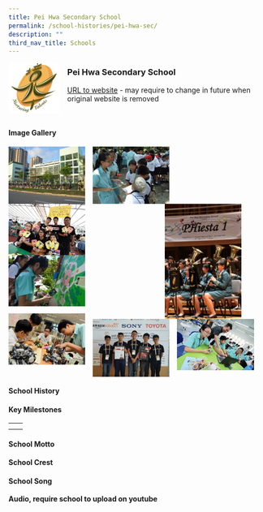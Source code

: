 ```yaml
---
title: Pei Hwa Secondary School
permalink: /school-histories/pei-hwa-sec/
description: ""
third_nav_title: Schools
---
```

<img src="/images/peihwasec1.jpg" style="width:20%;margin-right:15px;" align = "left">

### **Pei Hwa Secondary School**
[URL to website](https://peihwasec.moe.edu.sg/) - may require to change in future when original website is removed

<br clear="left">

#### **Image Gallery**

<p><a href="https://staging.d1yxymztqoj7qn.amplifyapp.com/images/peihwasec2.jpg">  
<img src="/images/peihwasec2.jpg" style="width:30%;margin-right:15px;" align = "left">
</a></p>

<p><a href="https://staging.d1yxymztqoj7qn.amplifyapp.com/images/peihwasec3.jpg">  
<img src="/images/peihwasec3.jpg" style="width:30%;margin-right:15px;" align = "left">
</a></p>

<p><a href="https://staging.d1yxymztqoj7qn.amplifyapp.com/images/peihwasec4.jpg">  
<img src="/images/peihwasec4.jpg" style="width:30%;margin-right:45px;" align = "right">
</a></p>

<p><a href="https://staging.d1yxymztqoj7qn.amplifyapp.com/images/peihwasec5.jpg">  
<img src="/images/peihwasec5.jpg" style="width:30%;margin-right:15px;" align = "left">
</a></p>

<p><a href="https://staging.d1yxymztqoj7qn.amplifyapp.com/images/peihwasec6.jpg">  
<img src="/images/peihwasec6.jpg" style="width:30%;margin-right:15px;" align = "left">
</a></p>

<br clear="left">

<p><a href="https://staging.d1yxymztqoj7qn.amplifyapp.com/images/peihwasec7.jpg">  
<img src="/images/peihwasec7.jpg" style="width:30%;margin-right:15px;" align = "left">
</a></p>

<p><a href="https://staging.d1yxymztqoj7qn.amplifyapp.com/images/peihwasec8.jpg">  
<img src="/images/peihwasec8.jpg" style="width:30%;margin-right:15px;" align = "left">
</a></p>

<p><a href="https://staging.d1yxymztqoj7qn.amplifyapp.com/images/peihwasec9.jpg">  
<img src="/images/peihwasec9.jpg" style="width:30%;margin-right:15px;" align = "left">
</a></p>

<br clear="left">

#### **School History**


#### **Key Milestones**

|  |  |
|:---:|---|
|  |  |
|  |  |

#### **School Motto**


#### **School Crest**


#### **School Song**
**Audio, require school to upload on youtube**